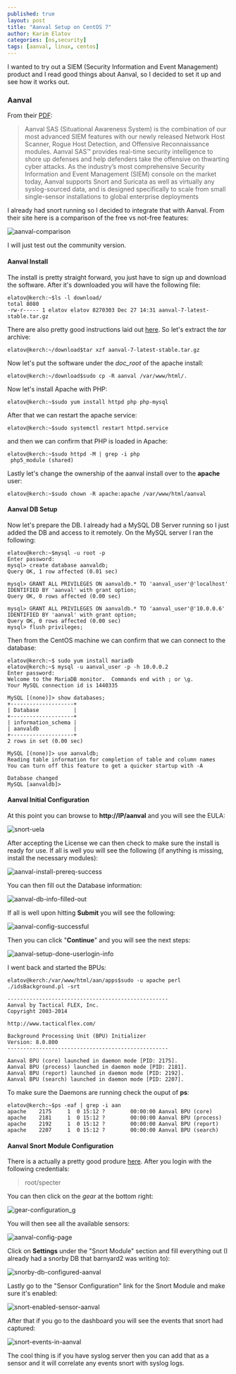 ```yaml
---
published: true
layout: post
title: "Aanval Setup on CentOS 7"
author: Karim Elatov
categories: [os,security]
tags: [aanval, linux, centos]
---
```


I wanted to try out a SIEM (Security Information and Event Management) product and I read good things about Aanval, so I decided to set it up and see how it works out.

### Aanval

From their [PDF](https://www.aanval.com/docs/aanval_sas_technology_brief.pdf):

> Aanval SAS (Situational Awareness System) is the combination of our most advanced SIEM features with our newly released Network Host Scanner, Rogue Host Detection, and Offensive Reconnaissance modules. Aanval SAS™ provides real-time security intelligence to shore up defenses and help defenders take the offensive on thwarting cyber attacks. As the industry’s most comprehensive Security Information and Event Management (SIEM) console on the market today, Aanval supports Snort and Suricata as well as virtually any syslog-sourced data, and is designed specifically to scale from small single-sensor installations to global enterprise deployments

I already had snort running so I decided to integrate that with Aanval. From their site here is a comparison of the free vs not-free features:

![aanval-comparison](https://seacloud.cc/d/480b5e8fcd/files/?p=/aanval-on-centos7/aanval-comparison.png&raw=1)

I will just test out the community version.

#### Aanval Install

The install is pretty straight forward, you just have to sign up and download the software. After it's downloaded you will have the following file:

    elatov@kerch:~$ls -l download/
    total 8080
    -rw-r----- 1 elatov elatov 8270303 Dec 27 14:31 aanval-7-latest-stable.tar.gz

There are also pretty good instructions laid out [here](http://wiki.aanval.com/wiki/Aanval:V7_Installation_Guide). So let's extract the *tar* archive:

    elatov@kerch:~/download$tar xzf aanval-7-latest-stable.tar.gz

Now let's put the software under the *doc_root* of the apache install:

    elatov@kerch:~/download$sudo cp -R aanval /var/www/html/.

Now let's install Apache with PHP:

    elatov@kerch:~$sudo yum install httpd php php-mysql

After that we can restart the apache service:

    elatov@kerch:~$sudo systemctl restart httpd.service

and then we can confirm that PHP is loaded in Apache:

    elatov@kerch:~$sudo httpd -M | grep -i php
     php5_module (shared)

Lastly let's change the ownership of the aanval install over to the **apache** user:

    elatov@kerch:~$sudo chown -R apache:apache /var/www/html/aanval

#### Aanval DB Setup
Now let's prepare the DB. I already had a MySQL DB Server running so I just added the DB and access to it remotely. On the MySQL server I ran the following:

    elatov@kerch:~$mysql -u root -p
    Enter password: 
    mysql> create database aanvaldb;
    Query OK, 1 row affected (0.01 sec)

    mysql> GRANT ALL PRIVILEGES ON aanvaldb.* TO 'aanval_user'@'localhost' IDENTIFIED BY 'aanval' with grant option;
    Query OK, 0 rows affected (0.00 sec)

    mysql> GRANT ALL PRIVILEGES ON aanvaldb.* TO 'aanval_user'@'10.0.0.6' IDENTIFIED BY 'aanval' with grant option;
    Query OK, 0 rows affected (0.00 sec)
    mysql> flush privileges;

Then from the CentOS machine we can confirm that we can connect to the database:

    elatov@kerch:~$ sudo yum install mariadb
    elatov@kerch:~$ mysql -u aanval_user -p -h 10.0.0.2
    Enter password: 
    Welcome to the MariaDB monitor.  Commands end with ; or \g.
    Your MySQL connection id is 1440335

    MySQL [(none)]> show databases;
    +--------------------+
    | Database           |
    +--------------------+
    | information_schema |
    | aanvaldb           |
    +--------------------+
    2 rows in set (0.00 sec)

    MySQL [(none)]> use aanvaldb;
    Reading table information for completion of table and column names
    You can turn off this feature to get a quicker startup with -A

    Database changed
    MySQL [aanvaldb]> 

#### Aanval Initial Configuration
At this point you can browse to **http://IP/aanval** and you will see the EULA:

![snort-uela](https://seacloud.cc/d/480b5e8fcd/files/?p=/aanval-on-centos7/snort-uela.png&raw=1)

After accepting the License we can then check to make sure the install is ready for use. If all is well you will see the following (if anything is missing, install the necessary modules):

![aanval-install-prereq-success](https://seacloud.cc/d/480b5e8fcd/files/?p=/aanval-on-centos7/aanval-install-prereq-success.png&raw=1)

You can then fill out the Database information:

![aanval-db-info-filled-out](https://seacloud.cc/d/480b5e8fcd/files/?p=/aanval-on-centos7/aanval-db-info-filled-out.png&raw=1)

If all is well upon hitting **Submit** you will see the following:

![aanval-config-successful](https://seacloud.cc/d/480b5e8fcd/files/?p=/aanval-on-centos7/aanval-config-successful.png&raw=1)

Then you can click "**Continue**" and you will see the next steps:

![aanval-setup-done-userlogin-info](https://seacloud.cc/d/480b5e8fcd/files/?p=/aanval-on-centos7/aanval-setup-done-userlogin-info.png&raw=1)

I went back and started the BPUs:

    elatov@kerch:/var/www/html/aan/apps$sudo -u apache perl ./idsBackground.pl -srt

    ---------------------------------------------------
    Aanval by Tactical FLEX, Inc.
    Copyright 2003-2014

    http://www.tacticalflex.com/

    Background Processing Unit (BPU) Initializer
    Version: 8.0.800
    ---------------------------------------------------

    Aanval BPU (core) launched in daemon mode [PID: 2175].
    Aanval BPU (process) launched in daemon mode [PID: 2181].
    Aanval BPU (report) launched in daemon mode [PID: 2192].
    Aanval BPU (search) launched in daemon mode [PID: 2207].

To make sure the Daemons are running check the ouput of **ps**:

    elatov@kerch:~$ps -eaf | grep -i aan
    apache    2175     1  0 15:12 ?        00:00:00 Aanval BPU (core)
    apache    2181     1  0 15:12 ?        00:00:00 Aanval BPU (process)
    apache    2192     1  0 15:12 ?        00:00:00 Aanval BPU (report)
    apache    2207     1  0 15:12 ?        00:00:00 Aanval BPU (search)

#### Aanval Snort Module Configuration

There is a actually a pretty good produre [here](http://wiki.aanval.com/wiki/Community:Snort_2.9.2.3_Installation_Guide_for_Ubuntu_12.04,_with_Barnyard2,_Pulledpork,_and_Aanval). After you login with the following credentials:

> root/specter

You can then click on the *gear* at the bottom right:

![gear-configuration_g](https://seacloud.cc/d/480b5e8fcd/files/?p=/aanval-on-centos7/gear-configuration_g.png&raw=1)

You will then see all the available sensors:

![aanval-config-page](https://seacloud.cc/d/480b5e8fcd/files/?p=/aanval-on-centos7/aanval-config-page.png&raw=1)

Click on **Settings** under the "Snort Module" section and fill everything out (I already had a snorby DB that barnyard2 was writing to):

![snorby-db-configured-aanval](https://seacloud.cc/d/480b5e8fcd/files/?p=/aanval-on-centos7/snorby-db-configured-aanval.png&raw=1)

Lastly go to the "Sensor Configuration" link for the Snort Module and make sure it's enabled:

![snort-enabled-sensor-aanval](https://seacloud.cc/d/480b5e8fcd/files/?p=/aanval-on-centos7/snort-enabled-sensor-aanval.png&raw=1)

After that if you go to the dashboard you will see the events that snort had captured:

![snort-events-in-aanval](https://seacloud.cc/d/480b5e8fcd/files/?p=//aanval-on-centos7/snort-events-in-aanval.png&raw=1)

The cool thing is if you have syslog server then you can add that as a sensor and it will correlate any events snort with syslog logs.
